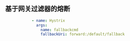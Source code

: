 
## 基于网关过滤器的熔断
```yaml
            - name: Hystrix
              args:
                name: fallbackcmd
                fallbackUri: forward:/default/fallback
```